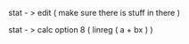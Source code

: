 stat - > edit ( make sure there is stuff in there )

stat  - > calc
option 8 ( linreg ( a + bx ) )

